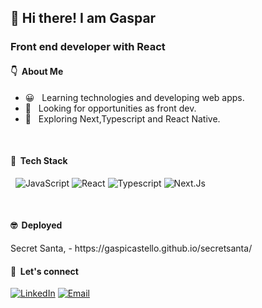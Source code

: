 <h2> 👋 Hi there! I am Gaspar</h2>
<h3> Front end developer with React</h3>

<h4> 👇 &nbsp;About Me </h4>

- 😀 &nbsp; Learning technologies and developing web apps.
- 🚀 &nbsp; Looking for opportunities as front dev.
- 🔎 &nbsp; Exploring Next,Typescript and React Native.

<br/>

<h4> 🔧 &nbsp;Tech Stack</h4>

&nbsp;
  ![JavaScript](https://img.shields.io/badge/-JavaScript-333333?style=flat&logo=javascript)
  ![React](https://img.shields.io/badge/-React-333333?style=flat&logo=react)
  ![Typescript](https://img.shields.io/badge/-Typescript-333333?style=flat&logo=typescript)
  ![Next.Js](https://img.shields.io/badge/-Next-333333?style=flat&logo=next.js)
  
  
<br/>


<h4> 🤓 &nbsp;Deployed </h4>
Secret Santa, - https://gaspicastello.github.io/secretsanta/

<br/>

<h4> 🤝 &nbsp;Let's connect </h4>

<a href="https://www.linkedin.com/in/gaspar-castello-4860a9a7/"><img alt="LinkedIn" src="https://img.shields.io/badge/LinkedIn-Gaspar%20Castello%20-red?style=flat-square&logo=linkedin"></a>
<a href="mailto:gasparcastello@gmail.com"><img alt="Email" src="https://img.shields.io/badge/Email-gasparcastello-white?style=flat-square&logo=gmail"></a>
